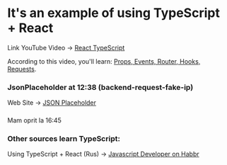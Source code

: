 # It's an example of using TypeScript + React

Link YouTube Video
-> [React TypeScript](https://www.youtube.com/watch?v=92qcfeWxtnY)

According to this video, you'll learn: [Props, Events, Router, Hooks, Requests]().

### JsonPlaceholder at 12:38 (backend-request-fake-ip)

Web Site -> [JSON Placeholder](https://jsonplaceholder.typicode.com/)

###
Mam oprit la 16:45

### Other sources learn TypeScript:

Using TypeScript + React (Rus)
-> [Javascript Developer on Habbr](https://habr.com/ru/company/otus/blog/456124/)

